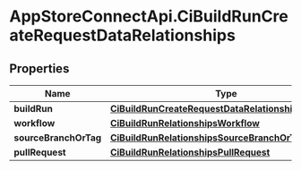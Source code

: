# AppStoreConnectApi.CiBuildRunCreateRequestDataRelationships

## Properties

Name | Type | Description | Notes
------------ | ------------- | ------------- | -------------
**buildRun** | [**CiBuildRunCreateRequestDataRelationshipsBuildRun**](CiBuildRunCreateRequestDataRelationshipsBuildRun.md) |  | [optional] 
**workflow** | [**CiBuildRunRelationshipsWorkflow**](CiBuildRunRelationshipsWorkflow.md) |  | [optional] 
**sourceBranchOrTag** | [**CiBuildRunRelationshipsSourceBranchOrTag**](CiBuildRunRelationshipsSourceBranchOrTag.md) |  | [optional] 
**pullRequest** | [**CiBuildRunRelationshipsPullRequest**](CiBuildRunRelationshipsPullRequest.md) |  | [optional] 


